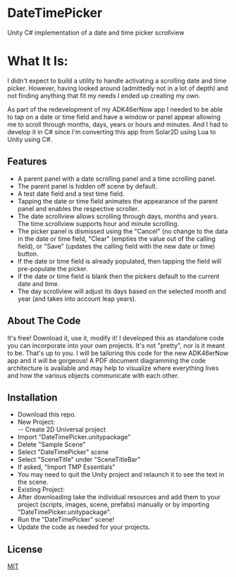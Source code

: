 # DateTimePicker
Unity C# implementation of a date and time picker scrollview

# What It Is:

I didn't expect to build a utility to handle activating a scrolling date and time picker. However, having looked around (admittedly not in a lot of depth) and not finding anything that fit my needs I ended up creating my own.

As part of the redevelopment of my ADK46erNow app I needed to be able to tap on a date or time field and have a window or panel appear allowing me to scroll through months, days, years or hours and minutes. And I had to develop it in C# since I'm converting this app from Solar2D using Lua to Unity using C#.

## Features

<ul>
<li>A parent panel with a date scrolling panel and a time scrolling panel.</li>
<li>The parent panel is hidden off scene by default.</li>
<li>A test date field and a test time field.</li>
<li>Tapping the date or time field animates the appearance of the parent panel and enables the respective scroller.</li>
<li>The date scrollview allows scrolling through days, months and years. The time scrollview supports hour and minute scrolling.</li>
<li>The picker panel is dismissed using the "Cancel" (no change to the data in the date or time field, "Clear" (empties the value out of the calling field), or "Save" (updates the calling field with the new date or time) button.</li>
<li>If the date or time field is already populated, then tapping the field will pre-populate the picker.</li>
<li>If the date or time field is blank then the pickers default to the current date and time.</li>
<li>The day scrollview will adjust its days based on the selected month and year (and takes into account leap years).</li>
</ul>

## About The Code

It's free! Download it, use it, modify it!
I developed this as standalone code you can incorporate into your own projects. It's not "pretty", nor is it meant to be. That's up to you. I will be tailoring this code for the new ADK46erNow app and it will be gorgeous!
A PDF document diagramming the code architecture is available and may help to visualize where everything lives and how the various objects communicate with each other.

## Installation

<ul>
<li>Download this repo.</li>
<li>New Project:</li>
-- Create 2D Universal project</li>
<li>Import "DateTimePicker.unitypackage"</li>
<li>Delete "Sample Scene"</li>
<li>Select "DateTimePicker" scene</li>
<li>Select "SceneTitle" under "SceneTitleBar"</li>
<li>If asked, "Import TMP Essentials"</li>
<li>You may need to quit the Unity project and relaunch it to see the text in the scene.</li>
<li>Existing Project:</li>
<li>After downloading take the individual resources and add them to your project (scripts, images, scene, prefabs) manually or by importing "DateTimePicker.unitypackage".</li>
<li>Run the "DateTimePicker" scene!</li>
<li>Update the code as needed for your projects.</li>
</ul>

## License

[MIT](https://choosealicense.com/licenses/mit/)
